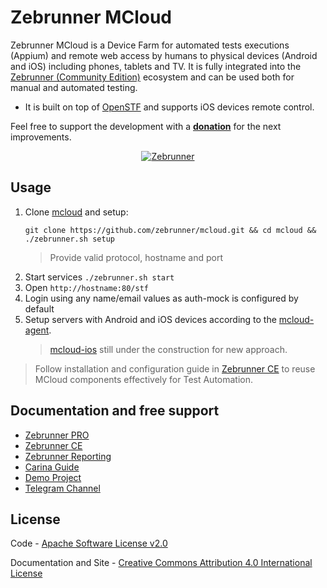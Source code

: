 Zebrunner MCloud
==================

Zebrunner MCloud is a Device Farm for automated tests executions (Appium) and remote web access by humans to physical devices (Android and iOS) including phones, tablets and TV. It is fully integrated into the [Zebrunner (Community Edition)](https://zebrunner.github.io/community-edition) ecosystem and can be used both for manual and automated testing.

* It is built on top of [OpenSTF](https://github.com/openstf) and supports iOS devices remote control.

Feel free to support the development with a [**donation**](https://www.paypal.com/donate?hosted_button_id=JLQ4U468TWQPS) for the next improvements.

<p align="center">
  <a href="https://zebrunner.com/"><img alt="Zebrunner" src="https://github.com/zebrunner/zebrunner/raw/master/docs/img/zebrunner_intro.png"></a>
</p>


## Usage
1. Clone [mcloud](https://github.com/zebrunner/mcloud) and setup:
   ```
   git clone https://github.com/zebrunner/mcloud.git && cd mcloud && ./zebrunner.sh setup
   ```
   > Provide valid protocol, hostname and port
2. Start services `./zebrunner.sh start`
3. Open `http://hostname:80/stf`
4. Login using any name/email values as auth-mock is configured by default
5. Setup servers with Android and iOS devices according to the [mcloud-agent](https://github.com/zebrunner/mcloud-agent/blob/master/README.md).
   > [mcloud-ios](https://github.com/zebrunner/mcloud-ios/blob/master/README.md) still under the construction for new approach.

> Follow installation and configuration guide in [Zebrunner CE](https://zebrunner.github.io/community-edition) to reuse MCloud components effectively for Test Automation.

## Documentation and free support
* [Zebrunner PRO](https://zebrunner.com)
* [Zebrunner CE](https://zebrunner.github.io/community-edition)
* [Zebrunner Reporting](https://zebrunner.com/documentation)
* [Carina Guide](http://zebrunner.github.io/carina)
* [Demo Project](https://github.com/zebrunner/carina-demo)
* [Telegram Channel](https://t.me/zebrunner)
 
## License
Code - [Apache Software License v2.0](http://www.apache.org/licenses/LICENSE-2.0)

Documentation and Site - [Creative Commons Attribution 4.0 International License](http://creativecommons.org/licenses/by/4.0/deed.en_US)
